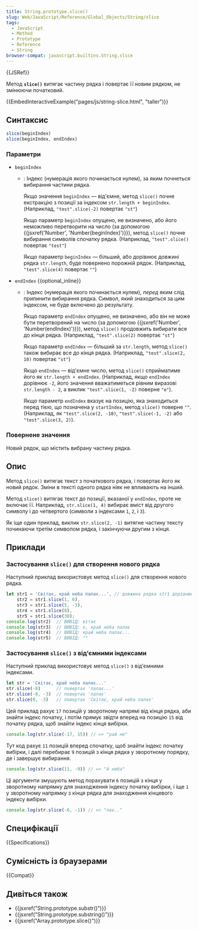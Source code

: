```yaml
---
title: String.prototype.slice()
slug: Web/JavaScript/Reference/Global_Objects/String/slice
tags:
  - JavaScript
  - Method
  - Prototype
  - Reference
  - String
browser-compat: javascript.builtins.String.slice
---
```

{{JSRef}}

Метод **`slice()`** витягає частину рядка і повертає її новим рядком, не змінюючи початковий.

{{EmbedInteractiveExample("pages/js/string-slice.html", "taller")}}

## Синтаксис

```js
slice(beginIndex)
slice(beginIndex, endIndex)
```

### Параметри

- `beginIndex`

  - : Індекс (нумерація якого починається нулем), за яким почнеться вибирання частини рядка.

    Якщо значення `beginIndex` — від'ємне, метод `slice()` почне екстракцію з позиції за індексом `str.length + beginIndex`. (Наприклад, `"test".slice(-2)` повертає `"st"`)

    Якщо параметр `beginIndex` опущено, не визначено, або його неможливо перетворити на число (за допомогою {{jsxref('Number', 'Number(beginIndex)')}}), метод `slice()` почне вибирання символів спочатку рядка. (Наприклад, `"test".slice()` повертає `"test"`)

    Якщо параметр `beginIndex` — більший, або дорівнює довжині рядка `str.length`, буде повернено порожній рядок. (Наприклад, `"test".slice(4)` повертає `""`)

- `endIndex` {{optional_inline}}

  - : Індекс (нумерація якого починається нулем), _перед_ яким слід припинити вибирання рядка. Символ, який знаходиться за цим індексом, не буде включено до результату.

    Якщо параметр `endIndex` опущено, не визначено, або він не може бути перетворений на число (за допомогою {{jsxref('Number', 'Number(endIndex)')}}), метод `slice()` продовжить вибирати все до кінця рядка. (Наприклад, `"test".slice(2)` повертає `"st"`)

    Якщо параметр `endIndex` — більший за `str.length`, метод `slice()` також вибирає все до кінця рядка. (Наприклад, `"test".slice(2, 10)` повертає `"st"`)

    Якщо `endIndex` — від'ємне число, метод `slice()` сприйматиме його як `str.length + endIndex`. (Наприклад, якщо `endIndex` дорівнює `-2`, його значення вважатиметься рівним виразові `str.length - 2`, а виклик `"test".slice(1, -2)` поверне `"e"`).

    Якщо параметр `endIndex` вказує на позицію, яка знаходиться перед тією, що позначена у `startIndex`, метод `slice()` поверне `""`.
    (Наприклад, як `"test".slice(2, -10)`, `"test".slice(-1, -2)` або `"test".slice(3, 2)`).

### Повернене значення

Новий рядок, що містить вибрану частину рядка.

## Опис

Метод `slice()` витягає текст з початкового рядка, і повертає його як новий рядок. Зміни в тексті одного рядка ніяк не впливають на інший.

Метод `slice()` витягає текст до позиції, вказаної у `endIndex`, проте не включає її. Наприклад, `str.slice(1, 4)` вибирає вміст від другого символу і до четвертого (символи з індексами `1`, `2`, і `3`).

Як іще один приклад, виклик `str.slice(2, -1)` витягне частину тексту починаючи третім символом рядка, і закінчуючи другим з кінця.

## Приклади

### Застосування `slice()` для створення нового рядка

Наступний приклад використовує метод `slice()` для створення нового рядка.

```js
let str1 = 'Світає, край неба палає...', // довжина рядка str1 дорівнює 26.
    str2 = str1.slice(1, 6),
    str3 = str1.slice(5, -3),
    str4 = str1.slice(8),
    str5 = str1.slice(30);
console.log(str2)  // ВИВІД: вітає
console.log(str3)  // ВИВІД: є, край неба палає
console.log(str4)  // ВИВІД: край неба палає...
console.log(str5)  // ВИВІД: ""
```

### Застосування `slice()` з від'ємними індексами

Наступний приклад використовує метод `slice()` з від'ємними індексами.

```js
let str = 'Світає, край неба палає...'
str.slice(-8)      // повертає 'палає...'
str.slice(-8, -3)  // повертає 'палає'
str.slice(0, -3)   // повертає 'Світає, край неба палає'
```

Цей приклад рахує `17` позицій у зворотному напрямі від кінця рядка, аби знайти індекс початку, і потім прямує звідти вперед на позицію `15` від початку рядка, щоб знайти індекс кінця вибірки.

```js
console.log(str.slice(-17, 15)) // => "рай не"
```

Тут код рахує `11` позицій вперед спочатку, щоб знайти індекс початку вибірки, і далі перебирає `9` позицій з кінця рядка у зворотному порядку, де і завершує вибирання.

```js
console.log(str.slice(11, -9)) // => "й неба"
```

Ці аргументи змушують метод порахувати `6` позицій з кінця у зворотному напрямку для знаходження індексу початку вибірки, і іще `1` у зворотному напрямку з кінця рядка для знаходження кінцевого індексу вибірки.

```js
console.log(str.slice(-6, -1)) // => "лає.."
```

## Специфікації

{{Specifications}}

## Сумісність із браузерами

{{Compat}}

## Дивіться також

- {{jsxref("String.prototype.substr()")}}
- {{jsxref("String.prototype.substring()")}}
- {{jsxref("Array.prototype.slice()")}}
